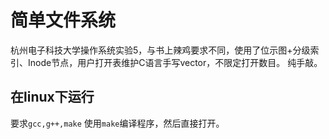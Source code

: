 # 简单文件系统
杭州电子科技大学操作系统实验5，与书上辣鸡要求不同，使用了位示图+分级索引、Inode节点，用户打开表维护C语言手写vector，不限定打开数目。
纯手敲。
## 在linux下运行
要求`gcc,g++,make`
使用`make`编译程序，然后直接打开。
